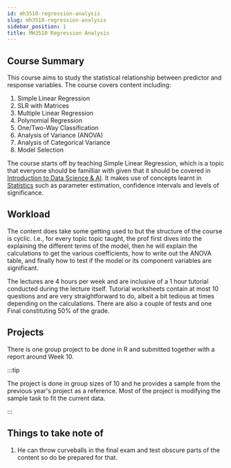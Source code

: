 ```yaml
---
id: mh3510-regression-analysis
slug: mh3510-regression-analysis
sidebar_position: 1
title: MH3510 Regression Analysis
---
```


## Course Summary

This course aims to study the statistical relationship between predictor and response variables. The course covers content including:

1. Simple Linear Regression
2. SLR with Matrices
3. Multiple Linear Regression
4. Polynomial Regression
5. One/Two-Way Classification
6. Analysis of Variance (ANOVA)
7. Analysis of Categorical Variance
8. Model Selection

The course starts off by teaching Simple Linear Regression, which is a topic that everyone should be familliar with given that it should be covered in [Introduction to Data Science & AI](../Y1S2/SC1015%20Introduction%20to%20Data%20Science%20and%20AI.md). It makes use of concepts learnt in [Statistics](../Y2S2/MH3500%20Statistics.md) such as parameter estimation, confidence intervals and levels of significance.

## Workload

The content does take some getting used to but the structure of the course is cyclic. I.e., for every topic topic taught, the prof first dives into the explaining the different terms of the model, then he will explain the calculations to get the various coefficients, how to write out the ANOVA table, and finally how to test if the model or its component variables are significant.

The lectures are 4 hours per week and are inclusive of a 1 hour tutorial conducted during the lecture itself. Tutorial worksheets contain at most 10 questions and are very straightforward to do, albeit a bit tedious at times depending on the calculations. There are also a couple of tests and one Final constituting 50% of the grade.

## Projects

There is one group project to be done in R and submitted together with a report around Week 10.

:::tip

The project is done in group sizes of 10 and he provides a sample from the previous year's project as a reference. Most of the project is modifying the sample task to fit the current data.

:::

## Things to take note of

1. He can throw curveballs in the final exam and test obscure parts of the content so do be prepared for that.
